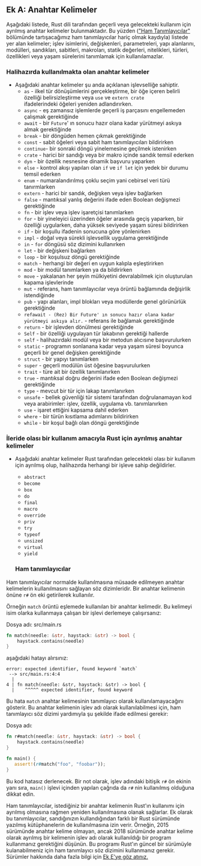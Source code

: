 ## Ek A: Anahtar Kelimeler
Aşağıdaki listede, Rust dili tarafından geçerli veya gelecekteki kullanım için ayrılmış anahtar kelimeler bulunmaktadır. Bu yüzden (["Ham Tanımlayıcılar"](https://github.com/rust-lang/book/blob/master/src/appendix-01-keywords.md#raw-identifiers) bölümünde tartışacağımız ham tanımlayıcılar hariç olmak kaydıyla) listede yer alan kelimeler; işlev isimlerini, değişkenleri, parametreleri, yapı alanlarını, modülleri, sandıkları, sabitleri, makroları, statik değerleri, nitelikleri, türleri, özellikleri veya yaşam sürelerini  tanımlamak için kullanılamazlar.

### Halihazırda kullanılmakta olan anahtar kelimeler
* Aşağıdaki anahtar kelimeler şu anda açıklanan işlevselliğe sahiptir.
  * `as` - ilkel tür dönüşümlerini gerçekleştirme, bir öğe içeren belirli özelliği belirsizleştirme veya `use` ve `extern crate` ifadelerindeki öğeleri yeniden adlandırırken.
  * `async` - eş zamansız işlemlerde geçerli iş parçasını engellemeden çalışmak gerektiğinde
  * `await` - bir `Future`' ın sonucu hazır olana kadar yürütmeyi askıya almak gerektiğinde
  * `break` - bir döngüden hemen çıkmak gerektiğinde
  * `const` - sabit öğeleri veya sabit ham tanımlayıcıları bildirirken
  * `continue`- bir sonraki döngü yinelemesine geçilmek istenirken
  * `crate` - harici bir sandığı veya bir makro içinde sandık temsil ederken
  * `dyn` - bir özellik nesnesine dinamik başvuru yaparken
  * `else` - kontrol akışı yapıları olan `if` ve `if let` için yedek bir durumu temsil ederken
  * `enum` - numaralandırılmış çoklu seçim yani cebirsel veri türü tanırmlarken
  * `extern` - harici bir sandık, değişken veya işlev bağlarken
  * `false` - mantıksal yanlış değerini ifade eden Boolean değişmezi gerektiğinde
  * `fn` - bir işlev veya işlev işaretçisi tanımlarken
  * `for` - bir yineleyici üzerinden öğeler arasında geçiş yaparken, bir özelliği uygularken, daha yüksek seviyede yaşam süresi bildirirken
  * `if` - bir koşullu ifadenin sonucuna göre yönlenirken
  * `impl` - doğal veya sürekli işlevsellik uygulama gerektiğinde
  * `in` - `for` döngüsü söz dizimini kullanırken
  * `let` - bir değişkeni bağlarken
  * `loop` - bir koşulsuz döngü gerektiğinde
  * `match` - herhangi bir değeri en uygun kalıpla eşleştirirken
  * `mod` - bir modül tanımlarken ya da bildirirken
  * `move` - yakalanan her şeyin mülkiyetini devralabilmek için oluşturulan kapama işlevlerinde
  * `mut` - referans, ham tanımlayıcılar veya örüntü bağlamında değişirlik istendiğinde 
  * `pub` - yapı alanları, impl blokları veya modüllerde genel görünürlük gerektiğinde
  * `refawait - (Rez) Bir Future' ın sonucu hazır olana kadar yürütmeyi askıya alır.` - referans ile bağlamak gerektiğinde
  * `return` - bir işlevden dönülmesi gerektiğinde
  * `Self` - bir özelliği uygulayan tür lakabının gerektiği hallerde 
  * `self` - halihazırdaki modül veya bir metodun alıcısıne başvurulurken
  * `static` - programın sonlanana kadar veya yaşam süresi boyunca geçerli bir genel değişken gerektiğinde 
  * `struct` - bir yapıyı tanımlarken
  * `super` - geçerli modülün üst öğesine başvurulurken
  * `trait` - türe ait bir özellik tanımlanırken
  * `true` - mantıksal doğru değerini ifade eden Boolean değişmezi gerektiğinde
  * `type` - mevcut bir tür için lakap tanımlanırken
  * `unsafe` - bellek güvenliği tür sistemi tarafından doğrulanamayan kod veya arabirimler: işlev, özellik, uygulama vb. tanımlanırken
  * `use` - işaret ettiğini kapsama dahil ederken
  * `where` - bir türün kısıtlama adımlarını bildirirken
  * `while` - bir koşul bağlı olan döngü gerektiğinde

### İleride olası bir kullanım amacıyla Rust için ayrılmış anahtar kelimeler
* Aşağıdaki anahtar kelimeler Rust tarafından gelecekteki olası bir kullanım için ayrılmış olup, halihazırda herhangi bir işleve sahip değildirler.
  * `abstract`
  * `become`
  * `box`
  * `do`
  * `final`
  * `macro`
  * `override`
  * `priv`
  * `try`
  * `typeof`
  * `unsized`
  * `virtual`
  * `yield`
  
  ### Ham tanımlayıcılar
Ham tanımlayıcılar normalde kullanılmasına müsaade edilmeyen anahtar kelimelerin kullanılmasını sağlayan söz dizimleridir. Bir anahtar kelimenin önüne `r#` ön eki getirilerek kullanılır.
  
Örneğin `match` örüntü eşlemede kullanılan bir anahtar kelimedir. Bu kelimeyi isim olarka kullanmaya çalışan bir işlevi derlemeye çalışırsanız: 

Dosya adı: src/main.rs
```Rust
fn match(needle: &str, haystack: &str) -> bool {
    haystack.contains(needle)
}
````
aşağıdaki hatayı alırsınız:

```Binary
error: expected identifier, found keyword `match`
 --> src/main.rs:4:4
  |
4 | fn match(needle: &str, haystack: &str) -> bool {
  |    ^^^^^ expected identifier, found keyword
````
Bu hata `match` anahtar kelimesinin tanımlayıcı olarak kullanılamayacağını gösterir. Bu anahtar kelimenin işlev adı olarak kullanılabilmesi için, ham tanımlayıcı söz dizimi yardımıyla şu şekilde ifade edilmesi gerekir:

Dosya adı:
```Rust
fn r#match(needle: &str, haystack: &str) -> bool {
    haystack.contains(needle)
}

fn main() {
   assert!(r#match("foo", "foobar"));
}
````

Bu kod hatasız derlenecek. Bir not olarak, işlev adındaki bitişik `r#` ön ekinin yanı sıra, `main()` işlevi içinden yapılan çağrıda da `r#` nin kullanılmış olduğuna dikkat edin.

Ham tanımlayıcılar, istediğiniz bir anahtar kelimenin Rust'ın kullanımı için ayrılmış olmasına rağmen yeniden kullanılmasına olanak sağlarlar. Ek olarak bu tanımlayıcılar, sandığınızın kullandığından farklı bir Rust sürümünde yazılmış kütüphanelerin de kullanılmasına izin verir. Örneğin, 2015 sürümünde anahtar kelime olmayan, ancak 2018 sürümünde anahtar kelime olarak ayrılmış bir kelimenin işlev adı olarak kullanıldığı bir program kullanmanız gerektiğini düşünün. Bu programı Rust'ın güncel bir sürümüyle kulanabilmeniz için ham tanımlayıcı söz dizimini kullanmanız gerekir. Sürümler hakkında daha fazla bilgi için [Ek E'ye göz atınız.](https://github.com/rust-https://github.com/rust-lang/book/blob/master/src/appendix-05-editions.htmllang/book/blob/master/src/appendix-05-editions.html) 
